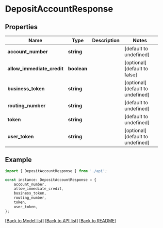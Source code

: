 # DepositAccountResponse


## Properties

Name | Type | Description | Notes
------------ | ------------- | ------------- | -------------
**account_number** | **string** |  | [default to undefined]
**allow_immediate_credit** | **boolean** |  | [optional] [default to false]
**business_token** | **string** |  | [optional] [default to undefined]
**routing_number** | **string** |  | [default to undefined]
**token** | **string** |  | [default to undefined]
**user_token** | **string** |  | [optional] [default to undefined]

## Example

```typescript
import { DepositAccountResponse } from './api';

const instance: DepositAccountResponse = {
    account_number,
    allow_immediate_credit,
    business_token,
    routing_number,
    token,
    user_token,
};
```

[[Back to Model list]](../README.md#documentation-for-models) [[Back to API list]](../README.md#documentation-for-api-endpoints) [[Back to README]](../README.md)
